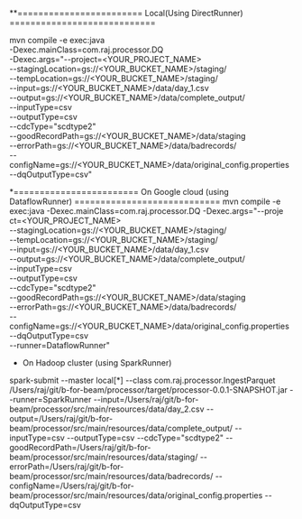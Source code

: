 **======================== Local(Using DirectRunner) ============================

mvn compile -e exec:java \
 -Dexec.mainClass=com.raj.processor.DQ \
      -Dexec.args="--project=<YOUR_PROJECT_NAME> \
      --stagingLocation=gs://<YOUR_BUCKET_NAME>/staging/ \
      --tempLocation=gs://<YOUR_BUCKET_NAME>/staging/ \
      --input=gs://<YOUR_BUCKET_NAME>/data/day_1.csv \
  	  --output=gs://<YOUR_BUCKET_NAME>/data/complete_output/  \
      --inputType=csv \
      --outputType=csv  \
      --cdcType="scdtype2" \
      --goodRecordPath=gs://<YOUR_BUCKET_NAME>/data/staging \
      --errorPath=gs://<YOUR_BUCKET_NAME>/data/badrecords/ \
      --configName=gs://<YOUR_BUCKET_NAME>/data/original_config.properties \
      --dqOutputType=csv"


*======================== On Google cloud (using DataflowRunner) ============================
mvn compile -e exec:java  -Dexec.mainClass=com.raj.processor.DQ       -Dexec.args="--proje
ct=<YOUR_PROJECT_NAME> \
      --stagingLocation=gs://<YOUR_BUCKET_NAME>/staging/ \
      --tempLocation=gs://<YOUR_BUCKET_NAME>/staging/ \
      --input=gs://<YOUR_BUCKET_NAME>/data/day_1.csv \
    --output=gs://<YOUR_BUCKET_NAME>/data/complete_output/  \
      --inputType=csv \
      --outputType=csv  \
      --cdcType="scdtype2" \
      --goodRecordPath=gs://<YOUR_BUCKET_NAME>/data/staging \
      --errorPath=gs://<YOUR_BUCKET_NAME>/data/badrecords/ \
      --configName=gs://<YOUR_BUCKET_NAME>/data/original_config.properties \
      --dqOutputType=csv \
      --runner=DataflowRunner"

      
 * On Hadoop cluster (using SparkRunner)
 
spark-submit --master local[*] --class com.raj.processor.IngestParquet /Users/raj/git/b-for-beam/processor/target/processor-0.0.1-SNAPSHOT.jar --runner=SparkRunner  --input=/Users/raj/git/b-for-beam/processor/src/main/resources/data/day_2.csv --output=/Users/raj/git/b-for-beam/processor/src/main/resources/data/complete_output/ --inputType=csv --outputType=csv  --cdcType="scdtype2" --goodRecordPath=/Users/raj/git/b-for-beam/processor/src/main/resources/data/staging/ --errorPath=/Users/raj/git/b-for-beam/processor/src/main/resources/data/badrecords/ --configName=/Users/raj/git/b-for-beam/processor/src/main/resources/data/original_config.properties --dqOutputType=csv